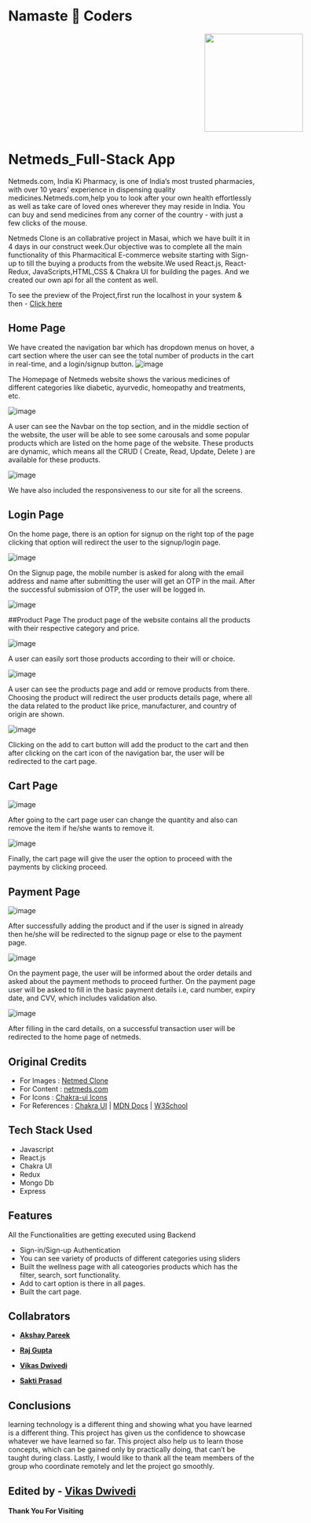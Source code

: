 # Namaste 🙏 Coders

<image  height='200'  style="margin-left:400px"  src='https://www.haptik.ai/hubfs/netmeds-seeklogo.com.png' />

# Netmeds_Full-Stack App

Netmeds.com, India Ki Pharmacy, is one of India’s most trusted pharmacies, with over 10 years’ experience in dispensing quality medicines.Netmeds.com,help you to look after your own health effortlessly as well as take care of loved ones wherever they may reside in India. You can buy and send medicines from any corner of the country - with just a few clicks of the mouse.

Netmeds Clone is an collabrative project in Masai, which we have built it in 4 days in our construct week.Our objective was to complete all the main functionality of this Pharmacitical E-commerce website starting with Sign-up to till the buying a products from the website.We used React.js, React-Redux, JavaScripts,HTML,CSS & Chakra UI for building the pages.
And we created our own api for all the content as well. 

To see the preview of the Project,first run the localhost in your system & then - [Click here](https://netmeds-4.netlify.app/) 


## Home Page
We have created the navigation bar which has dropdown menus on hover, a cart section where the user can see the total number of products in the cart in real-time, and a login/signup button.
![image](https://user-images.githubusercontent.com/108894016/196271579-0e16f0ba-0819-45be-876d-ca9a9512eeb4.png)

The Homepage of Netmeds website shows the various medicines of different categories like diabetic, ayurvedic, homeopathy and treatments, etc.

![image](https://user-images.githubusercontent.com/108894016/196271764-5a1c11f8-c8c1-4a89-acae-8581d68f248d.png)

A user can see the Navbar on the top section, and in the middle section of the website, the user will be able to see some carousals and some popular products which are listed on the home page of the website. These products are dynamic, which means all the CRUD ( Create, Read, Update, Delete ) are available for these products.

![image](https://user-images.githubusercontent.com/108894016/196271811-d427e12a-81b2-4b16-bac1-081b3118a1e7.png)

We have also included the responsiveness to our site for all the screens.
## Login Page
On the home page, there is an option for signup on the right top of the page clicking that option will redirect the user to the signup/login page.

![image](https://user-images.githubusercontent.com/108894016/196271875-4f84b2cd-be20-4ca5-aedc-5c35814cdd45.png)

On the Signup page, the mobile number is asked for along with the email address and name after submitting the user will get an OTP in the mail. After the successful submission of OTP, the user will be logged in.

![image](https://user-images.githubusercontent.com/108894016/196271968-944fc92e-0af9-4ad2-8aac-4f5b9dfe0465.png)

##Product Page
The product page of the website contains all the products with their respective category and price.

![image](https://user-images.githubusercontent.com/108894016/196272089-515a1ff9-b5cb-4d0b-a451-5a04d534e801.png)

A user can easily sort those products according to their will or choice.

![image](https://user-images.githubusercontent.com/108894016/196272054-bcaf7f7b-4b63-4df6-a48d-4468facac69a.png)

A user can see the products page and add or remove products from there. Choosing the product will redirect the user products details page, where all the data related to the product like price, manufacturer, and country of origin are shown.

![image](https://user-images.githubusercontent.com/108894016/196272129-a6a819cb-4199-4545-a8c9-4786067c4500.png)

Clicking on the add to cart button will add the product to the cart and then after clicking on the cart icon of the navigation bar, the user will be redirected to the cart page.

## Cart Page

![image](https://user-images.githubusercontent.com/108894016/196272185-57ac29e7-8400-438d-ab7b-d99381f2cc30.png)

After going to the cart page user can change the quantity and also can remove the item if he/she wants to remove it.

![image](https://user-images.githubusercontent.com/108894016/196272233-13558508-7359-4d1b-83cb-894bbbd86a05.png)

Finally, the cart page will give the user the option to proceed with the payments by clicking proceed.
## Payment Page

![image](https://user-images.githubusercontent.com/108894016/196272307-7f6a33e1-0474-446d-ac29-723838749be9.png)

After successfully adding the product and if the user is signed in already then he/she will be redirected to the signup page or else to the payment page.

![image](https://user-images.githubusercontent.com/108894016/196272342-2fff6535-16c8-40fe-93c9-5f8cf1945b6e.png)

On the payment page, the user will be informed about the order details and asked about the payment methods to proceed further.
On the payment page user will be asked to fill in the basic payment details i.e, card number, expiry date, and CVV, which includes validation also.

![image](https://user-images.githubusercontent.com/108894016/196272395-ee3b565f-5ca6-4203-a418-8d5c5a611715.png)

After filling in the card details, on a successful transaction user will be redirected to the home page of netmeds.

## Original Credits

- For Images : [Netmed Clone](https://www.netmeds.com/)
- For Content : [netmeds.com](https://www.netmeds.com/)
- For Icons : [Chakra-ui Icons](https://chakra-ui.com/docs/components/media-and-icons/icon/)
- For References : [Chakra UI](https://chakra-ui.com/) | [MDN Docs](https://developer.mozilla.org/en-US/) | [W3School](https://www.w3schools.com/)

## Tech Stack Used
- Javascript
- React.js
- Chakra UI
- Redux
- Mongo Db
- Express



## Features

All the Functionalities are getting executed using Backend

- Sign-in/Sign-up Authentication
- You can see variety of products of different categories using sliders 
- Built the wellness page with all cateogories products which has the filter, search, sort functionality.
- Add to cart option is there in all pages.
- Built the cart page.


<!-- ### _Following are the Screenshots for the Reference_


- **Landing Page**
<img width="948" alt="Screenshot_20221128_191027" src="https://user-images.githubusercontent.com/108896457/204296933-9e0b56f5-a471-45c4-839d-b96b474f9c93.png">

- **Product Page**
<img width="946" alt="Screenshot_20221128_191101" src="https://user-images.githubusercontent.com/108896457/204296956-27bf4253-fb33-4c07-9ff3-f84fae317cbd.png">

- **Sign-Up Page**
<img width="947" alt="Screenshot_20221128_191606" src="https://user-images.githubusercontent.com/108896457/204296961-a2c0b245-74b8-44eb-9164-884e6ef99eb1.png">

- **Sign-In Page**
<img width="947" alt="Screenshot_20221128_191952" src="https://user-images.githubusercontent.com/108896457/204296965-bae1cf4d-1948-4487-b05e-628b8f80477e.png"> -->


## Collabrators

- **[Akshay Pareek](https://github.com/Akshaypareek01)**

- **[Raj Gupta](https://github.com/Rajgupta7080)**

- **[Vikas Dwivedi](https://github.com/itsvikasdwivedi)**

- **[Sakti Prasad](https://github.com/sakti8093)**



## Conclusions

learning technology is a different thing and showing what you have learned is a different thing. This project has given us the confidence to showcase whatever we have learned so far. This project also help us to learn those concepts, which can be gained only by practically doing, that can’t be taught during class. Lastly, I would like to thank all the team members of the group who coordinate remotely and let the project go smoothly.

## Edited by - **[Vikas Dwivedi](https://github.com/itsvikasdwivedi)**


#### Thank You For Visiting


